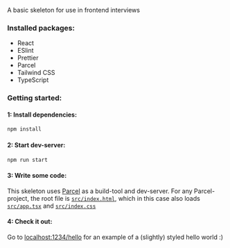 A basic skeleton for use in frontend interviews

### Installed packages:
 - React
 - ESlint
 - Prettier
 - Parcel
 - Tailwind CSS
 - TypeScript

### Getting started:

#### 1: Install dependencies:
```sh
npm install
```

#### 2: Start dev-server:
```sh
npm run start
```

#### 3: Write some code:
This skeleton uses [Parcel](https://parceljs.org/) as a build-tool and dev-server. For any Parcel-project, the root file is [`src/index.html`](/src/index.html), which in this case also loads [`src/app.tsx`](/src/app.tsx) and [`src/index.css`](/src/index.css)

#### 4: Check it out:
Go to [localhost:1234/hello](http://localhost:1234/hello) for an example of a (slightly) styled hello world :) 
